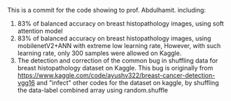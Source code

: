 This is a commit for the code showing to prof. Abdulhamit. including:
1. 83% of balanced accuracy on breast histopathology images, using soft attention model
2. 83% of balanced accuracy on breast histopathology images, using mobilenetV2+ANN with extreme low learning rate, However, with such learning rate, only 300 samples were allowed on Kaggle.
3. The detection and correction of the common bug in shuffling data for breast histopathology dataset on Kaggle. This bug is originally from https://www.kaggle.com/code/ayushv322/breast-cancer-detection-vgg16 and "infect" other codes for the dataset on kaggle, by shuffling the data-label combined array using random.shuffle
